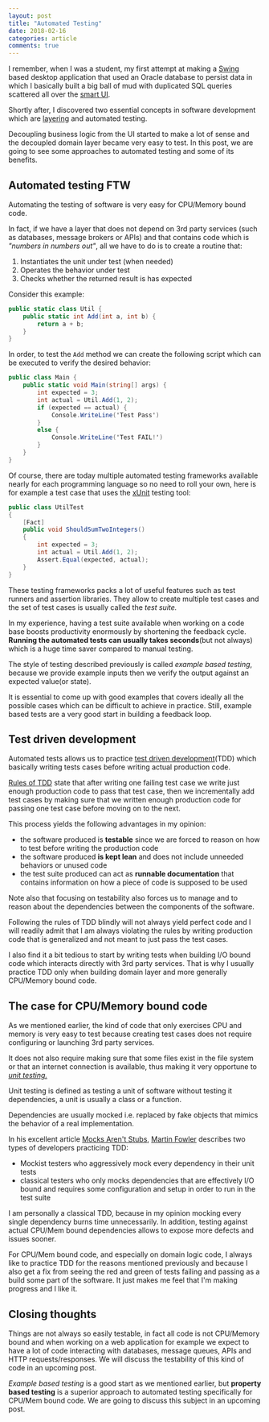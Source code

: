 ```yaml
---
layout: post
title: "Automated Testing"
date: 2018-02-16
categories: article
comments: true
---
```


I remember, when I was a student, my first attempt at making a [Swing](https://docs.oracle.com/javase/tutorial/uiswing/) based desktop application that used an Oracle database to persist data in which I basically built a big ball of mud with duplicated SQL queries scattered all over the [smart UI](https://learnbycode.wordpress.com/2015/03/13/anti-pattern-smart-ui-part-1/).

Shortly after, I discovered two essential concepts in software development which are [layering](https://www.codeproject.com/Articles/16253/Layered-approach-in-software-development-A-clean-w) and automated testing.

Decoupling business logic from the UI started to make a lot of sense and the decoupled domain layer became very easy to test. In this post, we are going to see some approaches to automated testing and some of its benefits.

## Automated testing FTW

Automating the testing of software is very easy for CPU/Memory bound code. 

In fact, if we have a layer that does not depend on 3rd party services (such as databases, message brokers or APIs) and that contains code which is *"numbers in numbers out"*, all we have to do is to create a routine that:

1. Instantiates the unit under test (when needed)
2. Operates the behavior under test
3. Checks whether the returned result is has expected

Consider this example:
```csharp
public static class Util {
    public static int Add(int a, int b) {
        return a + b;
    }    
}

```

In order, to test the `Add` method we can create the following script which can be executed to verify the desired behavior:

```csharp
public class Main {
    public static void Main(string[] args) {
        int expected = 3;
        int actual = Util.Add(1, 2);
        if (expected == actual) {
            Console.WriteLine('Test Pass')
        }
        else {
            Console.WriteLine('Test FAIL!')
        } 
    }
}
```

Of course, there are today multiple automated testing frameworks available nearly for each programming language so no need to roll your own, here is for example a test case that uses the [xUnit](https://xunit.github.io/) testing tool:

```csharp
public class UtilTest
{
    [Fact]
    public void ShouldSumTwoIntegers()
    {
        int expected = 3;
        int actual = Util.Add(1, 2);
        Assert.Equal(expected, actual);
    }
}
```

These testing frameworks packs a lot of useful features such as test runners and assertion libraries. They allow to create multiple test cases and the set of test cases is usually called the *test suite.*

In my experience, having a test suite available when working on a code base boosts productivity enormously by shortening the feedback cycle. **Running the automated tests can usually takes seconds**(but not always) which is a huge time saver compared to manual testing. 

The style of testing described previously is called *example based testing*, because we provide example inputs then we verify the output against an expected value(or state). 

It is essential to come up with good examples that covers ideally all the possible cases which can be difficult to achieve in practice. Still, example based tests are a very good start in building a feedback loop.

## Test driven development

Automated tests allows us to practice [test driven development](https://technologyconversations.com/2013/12/20/test-driven-development-tdd-example-walkthrough/)(TDD) which basically writing tests cases before writing actual production code.

[Rules of TDD](http://butunclebob.com/ArticleS.UncleBob.TheThreeRulesOfTdd) state that after writing one failing test case we write just enough production code to pass that test case, then we incrementally add test cases by making sure that we written enough production code for passing one test case before moving on to the next.

This process yields the following advantages in my opinion:
- the software produced is **testable** since we are forced to reason on how to test before writing the production code
- the software produced **is kept lean** and does not include unneeded behaviors or unused code
- the test suite produced can act as **runnable documentation** that contains information on how a piece of code is supposed to be used 

Note also that focusing on testability also forces us to manage and to reason about the dependencies between the components of the software.


Following the rules of TDD blindly will not always yield perfect code and I will readily admit that I am always violating the rules by writing production code that is generalized and not meant to just pass the test cases.

I also find it a bit tedious to start by writing tests when building I/O bound code which interacts directly with 3rd party services. That is why I usually practice TDD only when building domain layer and more generally CPU/Memory bound code. 

## The case for CPU/Memory bound code

As we mentioned earlier, the kind of code that only exercises CPU and memory is very easy to test because creating test cases does not require configuring or launching 3rd party services.

It does not also require making sure that some files exist in the file system or that an internet connection is available, thus making it very opportune to [*unit testing.*](http://softwaretestingfundamentals.com/unit-testing/)

Unit testing is defined as testing a unit of software without testing it dependencies, a unit is usually a class or a function.

Dependencies are usually mocked i.e. replaced by fake objects that mimics the behavior of a real implementation.

In his excellent article [Mocks Aren't Stubs](https://martinfowler.com/articles/mocksArentStubs.html), [Martin Fowler](https://martinfowler.com/) describes two types of developers practicing TDD: 
- Mockist testers who aggressively mock every dependency in their unit tests
- classical testers who only mocks dependencies that are effectively I/O bound and requires some configuration and setup in order to run in the test suite

I am personally a classical TDD, because in my opinion mocking every single dependency burns time unnecessarily. In addition, testing against actual CPU/Mem bound dependencies allows to expose more defects and issues sooner.

For CPU/Mem bound code, and especially on domain logic code, I always like to practice TDD for the reasons mentioned previously and because I also get a fix from seeing the red and green of tests failing and passing as a build some part of the software. It just makes me feel that I'm making progress and I like it.

## Closing thoughts

Things are not always so easily testable, in fact all code is not CPU/Memory bound and when working on a web application for example we expect to have a lot of code interacting with databases, message queues, APIs and HTTP requests/responses. We will discuss the testability of this kind of code in an upcoming post.

*Example based testing* is a good start as we mentioned earlier, but **property based testing** is a superior approach to automated testing specifically for CPU/Mem bound code. We are going to discuss this subject in an upcoming post.




